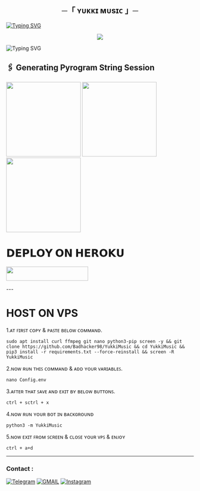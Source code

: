 <h2 align="center">
    ─「 ʏᴜᴋᴋɪ ᴍᴜsɪᴄ 」─

</h2>

[![Typing SVG](https://readme-typing-svg.herokuapp.com/?lines=ㅤ+𝚆𝙴𝙻𝙲𝙾𝙼𝙴+𝚃𝙾+ʏᴜᴋᴋɪ+𝙼𝚄𝚂𝙸𝙲+𝚁𝙴𝙿𝙾+;ㅤ+𝚃𝙷𝙸𝚂+𝙸𝚂+𝙰+𝙰𝙳𝚅𝙰𝙽𝙲𝙴+𝙼𝚄𝚂𝙸𝙲+𝙱𝙾𝚃;𝙿𝙾𝚆𝙴𝚁𝙴𝙳+𝙱𝚈+☞+ʙᴀᴅ+ᴍᴜɴᴅᴀ)](https://github.com/Badhacker98/YukkiMusic/fork)



<p align="center">
  <img src="https://files.catbox.moe/k239oe.jpg">
</p>


![Typing SVG](https://readme-typing-svg.herokuapp.com/?lines=𝗙𝗢𝗥𝗞+𝗧𝗛𝗜𝗦+𝗥𝗘𝗣𝗢+𝗕𝗘𝗙𝗢𝗥𝗘+𝗗𝗘𝗣𝗟𝗢𝗬)


## 🖇 Generating Pyrogram String Session

<p>
<a href="https://telegram.tools/session-string-generator#pyrogram,user"><img src="https://img.shields.io/badge/ꜱᴛʀɪɴɢ%20ꜱᴇꜱꜱɪᴏɴ-blueviolet?style=for-the-badge&logo=appveyor" width="200""/></a>
<a href="https://t.me/YukkiiMusic_Bot"><img src="https://img.shields.io/badge/ᴅᴇᴍᴏ%20ʙᴏᴛ-blueviolet?style=for-the-badge&logo=appveyor" width="200""/></a>
<a href="https://t.me/ll_BAD_MUNDA_ll"><img src="https://img.shields.io/badge/DM%20TO%20ʙᴀᴅᴍᴜɴᴅᴀ-blueviolet?style=for-the-badge&logo=appveyor" width="200""/></a>

# 𝗗𝗘𝗣𝗟𝗢𝗬 𝗢𝗡 𝗛𝗘𝗥𝗢𝗞𝗨
<p>
<a href="https://github.com/Iamvillain77/YukkiMusic"><img src="https://img.shields.io/badge/Deploy%20On%20Heroku-greenviolet?style=for-the-badge&logo=heroku" width="220" height="38.45"/></a></p>
---

# HOST ON VPS 

1.ᴀᴛ ꜰɪʀꜱᴛ ᴄᴏᴘʏ & ᴘᴀꜱᴛᴇ ʙᴇʟᴏᴡ ᴄᴏᴍᴍᴀɴᴅ.
```
sudo apt install curl ffmpeg git nano python3-pip screen -y && git clone https://github.com/Badhacker98/YukkiMusic && cd YukkiMusic && pip3 install -r requirements.txt --force-reinstall && screen -R YukkiMusic
```
2.ɴᴏᴡ ʀᴜɴ ᴛʜɪꜱ ᴄᴏᴍᴍᴀɴᴅ & ᴀᴅᴅ ʏᴏᴜʀ ᴠᴀʀɪᴀʙʟᴇꜱ.
```
nano Config.env
```
3.ᴀꜰᴛᴇʀ ᴛʜᴀᴛ ꜱᴀᴠᴇ ᴀɴᴅ ᴇxɪᴛ ʙʏ ʙᴇʟᴏᴡ ʙᴜᴛᴛᴏɴꜱ.
```
ctrl + sctrl + x
```
4.ɴᴏᴡ ʀᴜɴ ʏᴏᴜʀ ʙᴏᴛ ɪɴ ʙᴀᴄᴋɢʀᴏᴜɴᴅ
```
python3 -m YukkiMusic
```

5.ɴᴏᴡ ᴇxɪᴛ ꜰʀᴏᴍ ꜱᴄʀᴇᴇɴ & ᴄʟᴏꜱᴇ ʏᴏᴜʀ ᴠᴘꜱ & ᴇɴᴊᴏʏ
```
ctrl + a+d
```
---




### Contact :
<a href="https://t.me/ll_BAD_MUNDA_ll"><img title="Telegram" src="https://img.shields.io/badge/Telegram-%23000000.svg?&style=for-the-badge&logo=telegram&logoColor=61DAFB"></a>
<a href="https://mail.google.com/mail/?view=cm&fs=1&to=sukhwinderwarval50@gmail.com"><img title="GMAIL" src="https://img.shields.io/badge/Gmail-D14836?style=for-the-badge&logo=gmail&logoColor=white"></a>
<a href="https://instagram.com/lll_bad_munda_lll"><img title="Instagram" src="https://img.shields.io/badge/instagram-%23E4405F.svg?&style=for-the-badge&logo=instagram&logoColor=white"></a>
